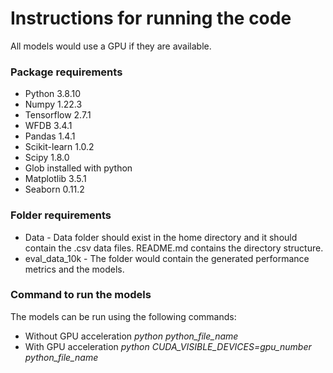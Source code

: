 # Instructions for running the code

All models would use a GPU if they are available. 

### Package requirements
- Python 3.8.10
- Numpy 1.22.3
- Tensorflow 2.7.1
- WFDB 3.4.1
- Pandas 1.4.1
- Scikit-learn 1.0.2
- Scipy 1.8.0
- Glob installed with python
- Matplotlib 3.5.1
- Seaborn 0.11.2

### Folder requirements

- Data - Data folder should exist in the home directory and it should contain the .csv data files. README.md contains the directory structure.
- eval_data_10k - The folder would contain the generated performance metrics and the models.

### Command to run the models

The models can be run using the following commands:
- Without GPU acceleration
*python python_file_name*
- With GPU acceleration
*python CUDA_VISIBLE_DEVICES=gpu_number python_file_name*
